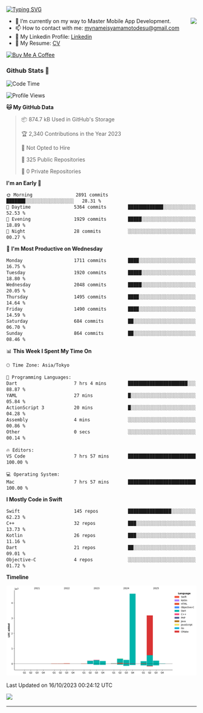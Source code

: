 
[![Typing SVG](https://readme-typing-svg.demolab.com/?lines=Thank+You+For+Visiting!!;You+Are+Welcome✨;I+am+Kyo+Yamamoto;Mobile+Developer)](https://git.io/typing-svg)
<p>
<img align="right" src="https://media.giphy.com/media/26ufdb3cYKwbRtYVW/giphy.gif" style="max-width:100%;" height="150px">

- 🌱 I’m currently on my way to Master Mobile App Development.
- 📫 How to contact with me: mynameisyamamotodesu@gmail.com
- 🔗 My Linkedin Profile: [Linkedin](https://www.linkedin.com/in/kyo-yamamoto-a2ab50239)
- 🔗 My Resume: [CV](https://www.kickresume.com/cv/ZWKvXV/)

<a href="https://www.buymeacoffee.com/kyoyamamoto" target="_blank"><img src="https://cdn.buymeacoffee.com/buttons/default-orange.png" alt="Buy Me A Coffee" height="41" width="174"></a>

### Github Stats 🥇 
<!--START_SECTION:waka-->
![Code Time](http://img.shields.io/badge/Code%20Time-583%20hrs%2046%20mins-blue)

![Profile Views](http://img.shields.io/badge/Profile%20Views-16-blue)

**🐱 My GitHub Data** 

> 📦 874.7 kB Used in GitHub's Storage 
 > 
> 🏆 2,340 Contributions in the Year 2023
 > 
> 🚫 Not Opted to Hire
 > 
> 📜 325 Public Repositories 
 > 
> 🔑 0 Private Repositories 
 > 
**I'm an Early 🐤** 

```text
🌞 Morning                2891 commits        ███████░░░░░░░░░░░░░░░░░░   28.31 % 
🌆 Daytime                5364 commits        █████████████░░░░░░░░░░░░   52.53 % 
🌃 Evening                1929 commits        █████░░░░░░░░░░░░░░░░░░░░   18.89 % 
🌙 Night                  28 commits          ░░░░░░░░░░░░░░░░░░░░░░░░░   00.27 % 
```
📅 **I'm Most Productive on Wednesday** 

```text
Monday                   1711 commits        ████░░░░░░░░░░░░░░░░░░░░░   16.75 % 
Tuesday                  1920 commits        █████░░░░░░░░░░░░░░░░░░░░   18.80 % 
Wednesday                2048 commits        █████░░░░░░░░░░░░░░░░░░░░   20.05 % 
Thursday                 1495 commits        ████░░░░░░░░░░░░░░░░░░░░░   14.64 % 
Friday                   1490 commits        ████░░░░░░░░░░░░░░░░░░░░░   14.59 % 
Saturday                 684 commits         ██░░░░░░░░░░░░░░░░░░░░░░░   06.70 % 
Sunday                   864 commits         ██░░░░░░░░░░░░░░░░░░░░░░░   08.46 % 
```


📊 **This Week I Spent My Time On** 

```text
🕑︎ Time Zone: Asia/Tokyo

💬 Programming Languages: 
Dart                     7 hrs 4 mins        ██████████████████████░░░   88.87 % 
YAML                     27 mins             █░░░░░░░░░░░░░░░░░░░░░░░░   05.84 % 
ActionScript 3           20 mins             █░░░░░░░░░░░░░░░░░░░░░░░░   04.28 % 
Assembly                 4 mins              ░░░░░░░░░░░░░░░░░░░░░░░░░   00.86 % 
Other                    0 secs              ░░░░░░░░░░░░░░░░░░░░░░░░░   00.14 % 

🔥 Editors: 
VS Code                  7 hrs 57 mins       █████████████████████████   100.00 % 

💻 Operating System: 
Mac                      7 hrs 57 mins       █████████████████████████   100.00 % 
```

**I Mostly Code in Swift** 

```text
Swift                    145 repos           ████████████████░░░░░░░░░   62.23 % 
C++                      32 repos            ███░░░░░░░░░░░░░░░░░░░░░░   13.73 % 
Kotlin                   26 repos            ███░░░░░░░░░░░░░░░░░░░░░░   11.16 % 
Dart                     21 repos            ██░░░░░░░░░░░░░░░░░░░░░░░   09.01 % 
Objective-C              4 repos             ░░░░░░░░░░░░░░░░░░░░░░░░░   01.72 % 
```



**Timeline**

![Lines of Code chart](https://raw.githubusercontent.com/YamamotoDesu/YamamotoDesu/main/assets/bar_graph.png)


 Last Updated on 16/10/2023 00:24:12 UTC
<!--END_SECTION:waka-->

![](https://github-profile-summary-cards.vercel.app/api/cards/profile-details?username=YamamotoDesu&theme=vue)

----
